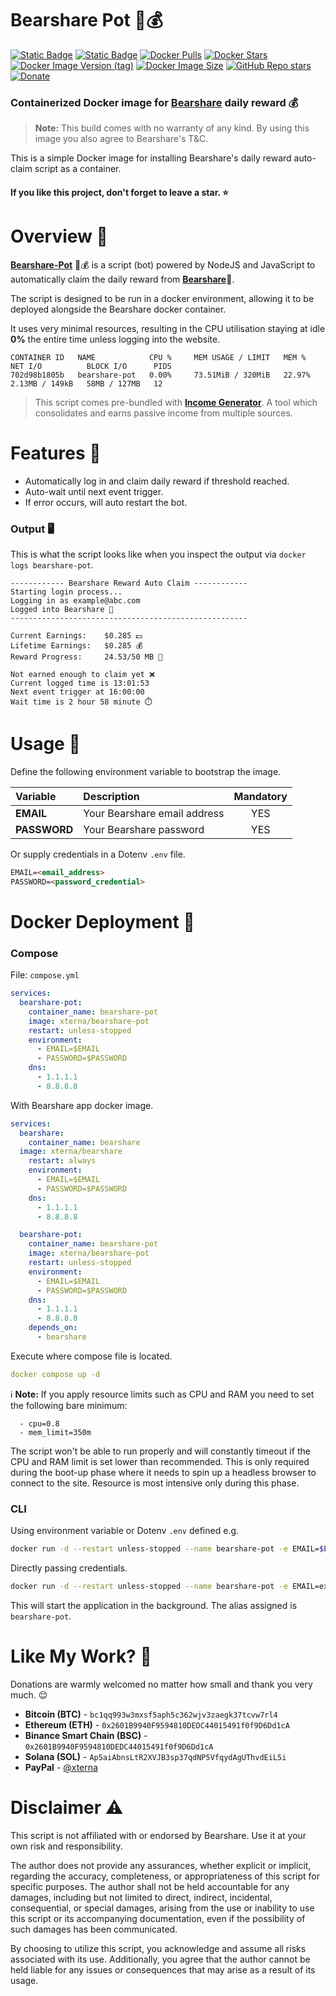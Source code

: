 # Bearshare Pot 🐻💰

[![Static Badge](https://img.shields.io/badge/GitHub-blue?style=flat&logo=github)](https://github.com/XternA/bearshare-pot)
[![Static Badge](https://img.shields.io/badge/License-purple?style=flat&logo=github)](https://github.com/XternA/bearshare-pot?tab=License-1-ov-file)
[![Docker Pulls](https://img.shields.io/docker/pulls/xterna/bearshare-pot?logo=docker&label=Docker%20Pulls)](https://hub.docker.com/r/xterna/bearshare-pot)
[![Docker Stars](https://img.shields.io/docker/stars/xterna/bearshare-pot?logo=docker&label=Docker%20Stars)](https://hub.docker.com/r/xterna/bearshare-pot)
[![Docker Image Version (tag)](https://img.shields.io/docker/v/xterna/bearshare-pot?style=flat&logo=docker&label=Version)](https://hub.docker.com/r/xterna/bearshare-pot/tags)
[![Docker Image Size](https://img.shields.io/docker/image-size/xterna/bearshare-pot?logo=docker&label=Image%20Size&color=red)](https://hub.docker.com/r/xterna/bearshare-pot/tags)
[![GitHub Repo stars](https://img.shields.io/github/stars/XternA/bearshare-pot?style=flat&logo=github&label=Stars&color=orange)](https://github.com/XternA/bearshare-pot)
[![Donate](https://img.shields.io/badge/Donate-PayPal-blue.svg?style=flat&logo=paypal)](https://www.paypal.com/donate/?hosted_button_id=32DCQ65QM5FNE)

### Containerized Docker image for [Bearshare](https://bit.ly/4g7PmCs) daily reward 💰
>**Note:** This build comes with no warranty of any kind. By using this image you also agree to Bearshare's T&C.

This is a simple Docker image for installing Bearshare's daily reward auto-claim script as a container.

#### If you like this project, don't forget to leave a star. ⭐

# Overview 🐻
[**Bearshare-Pot**](https://bit.ly/4g7PmCs) 🐻💰 is a script (bot) powered by NodeJS and JavaScript to automatically claim the daily reward from [**Bearshare**](https://bit.ly/4g7PmCs)🐻.

The script is designed to be run in a docker environment, allowing it to be deployed alongside the Bearshare docker container.

It uses very minimal resources, resulting in the CPU utilisation staying at idle **0%** the entire time unless logging into the website.
```
CONTAINER ID   NAME            CPU %     MEM USAGE / LIMIT   MEM %     NET I/O          BLOCK I/O      PIDS
702d98b1805b   bearshare-pot   0.00%     73.51MiB / 320MiB   22.97%    2.13MB / 149kB   58MB / 127MB   12
```
> This script comes pre-bundled with [**Income Generator**](https://github.com/XternA/income-generator). A tool which consolidates and earns passive income from multiple sources.

# Features 🚀
- Automatically log in and claim daily reward if threshold reached.
- Auto-wait until next event trigger.
- If error occurs, will auto restart the bot.

### Output 🖥️
This is what the script looks like when you inspect the output via `docker logs bearshare-pot`.
```
------------ Bearshare Reward Auto Claim ------------
Starting login process...
Logging in as example@abc.com
Logged into Bearshare 🐻
-----------------------------------------------------

Current Earnings:    $0.285 💵
Lifetime Earnings:   $0.285 💰
Reward Progress:     24.53/50 MB 🐻

Not earned enough to claim yet ❌
Current logged time is 13:01:53
Next event trigger at 16:00:00
Wait time is 2 hour 58 minute ⏱️
```

# Usage 📃
Define the following environment variable to bootstrap the image.

| Variable | Description | Mandatory |
| :--- | :--- | :---: |
| **EMAIL**     | Your Bearshare email address    | YES |
| **PASSWORD**  | Your Bearshare password         | YES |

Or supply credentials in a Dotenv `.env` file.
```markdown
EMAIL=<email_address>
PASSWORD=<password_credential>
```

# Docker Deployment 🐋
### Compose
File: `compose.yml`
```yaml
services:
  bearshare-pot:
    container_name: bearshare-pot
    image: xterna/bearshare-pot
    restart: unless-stopped
    environment:
      - EMAIL=$EMAIL
      - PASSWORD=$PASSWORD
    dns:
      - 1.1.1.1
      - 8.8.8.8
```

With Bearshare app docker image.
```yaml
services:
  bearshare:
    container_name: bearshare
  image: xterna/bearshare
    restart: always
    environment:
      - EMAIL=$EMAIL
      - PASSWORD=$PASSWORD
    dns:
      - 1.1.1.1
      - 8.8.8.8

  bearshare-pot:
    container_name: bearshare-pot
    image: xterna/bearshare-pot
    restart: unless-stopped
    environment:
      - EMAIL=$EMAIL
      - PASSWORD=$PASSWORD
    dns:
      - 1.1.1.1
      - 8.8.8.8
    depends_on:
      - bearshare
```

Execute where compose file is located.
```yaml
docker compose up -d
```

ℹ️ **Note:** If you apply resource limits such as CPU and RAM you need to set the following bare minimum:
```
  - cpu=0.8
  - mem_limit=350m
```
The script won't be able to run properly and will constantly timeout if the CPU and RAM limit is set lower than recommended. This is only required during the boot-up phase where it needs to spin up a headless browser to connect to the site. Resource is most intensive only during this phase.

### CLI
Using environment variable or Dotenv `.env` defined e.g.
```sh
docker run -d --restart unless-stopped --name bearshare-pot -e EMAIL=$EMAIL -e PASSWORD=$PASSWORD xterna/bearshare-pot
```

Directly passing credentials.
```sh
docker run -d --restart unless-stopped --name bearshare-pot -e EMAIL=example.gmail.com -e PASSWORD=pass123 xterna/bearshare-pot
```
This will start the application in the background. The alias assigned is `bearshare-pot`.

# Like My Work? 🫶
Donations are warmly welcomed no matter how small and thank you very much. 😌
- **Bitcoin (BTC)** - `bc1qq993w3mxsf5aph5c362wjv3zaegk37tcvw7rl4`
- **Ethereum (ETH)** - `0x2601B9940F9594810DEDC44015491f0f9D6Dd1cA`
- **Binance Smart Chain (BSC)** - `0x2601B9940F9594810DEDC44015491f0f9D6Dd1cA`
- **Solana (SOL)** - `Ap5aiAbnsLtR2XVJB3sp37qdNP5VfqydAgUThvdEiL5i`
- **PayPal** - [@xterna](https://paypal.me/xterna)

# Disclaimer :warning:
This script is not affiliated with or endorsed by Bearshare. Use it at your own risk and responsibility.

The author does not provide any assurances, whether explicit or implicit, regarding the accuracy, completeness, or appropriateness of this script for specific purposes. The author shall not be held accountable for any damages, including but not limited to direct, indirect, incidental, consequential, or special damages, arising from the use or inability to use this script or its accompanying documentation, even if the possibility of such damages has been communicated.

By choosing to utilize this script, you acknowledge and assume all risks associated with its use. Additionally, you agree that the author cannot be held liable for any issues or consequences that may arise as a result of its usage.
